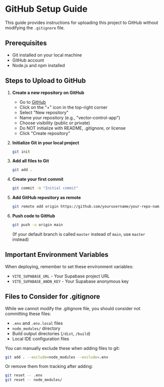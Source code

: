 
# GitHub Setup Guide

This guide provides instructions for uploading this project to GitHub without modifying the `.gitignore` file.

## Prerequisites

- Git installed on your local machine
- GitHub account
- Node.js and npm installed

## Steps to Upload to GitHub

1. **Create a new repository on GitHub**
   - Go to [GitHub](https://github.com)
   - Click on the "+" icon in the top-right corner
   - Select "New repository"
   - Name your repository (e.g., "vector-control-app")
   - Choose visibility (public or private)
   - Do NOT initialize with README, .gitignore, or license
   - Click "Create repository"

2. **Initialize Git in your local project**
   ```bash
   git init
   ```

3. **Add all files to Git**
   ```bash
   git add .
   ```

4. **Create your first commit**
   ```bash
   git commit -m "Initial commit"
   ```

5. **Add GitHub repository as remote**
   ```bash
   git remote add origin https://github.com/yourusername/your-repo-name.git
   ```

6. **Push code to GitHub**
   ```bash
   git push -u origin main
   ```
   (If your default branch is called `master` instead of `main`, use `master` instead)

## Important Environment Variables

When deploying, remember to set these environment variables:

- `VITE_SUPABASE_URL` - Your Supabase project URL
- `VITE_SUPABASE_ANON_KEY` - Your Supabase anonymous key

## Files to Consider for .gitignore

While we cannot modify the .gitignore file, you should consider not committing these files:

- `.env` and `.env.local` files
- `node_modules/` directory
- Build output directories (`/dist`, `/build`)
- Local IDE configuration files

You can manually exclude these when adding files to git:

```bash
git add . --exclude=node_modules --exclude=.env
```

Or remove them from tracking after adding:

```bash
git reset -- .env
git reset -- node_modules/
```
